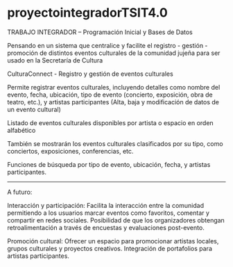 # proyectointegradorTSIT4.0
TRABAJO INTEGRADOR – Programación Inicial y Bases de Datos

Pensando en un sistema que centralice y facilite el registro - gestión - promoción de distintos eventos culturales de la comunidad jujeña para ser usado en la Secretaría de Cultura

CulturaConnect - Registro y gestión de eventos culturales

Permite registrar eventos culturales, incluyendo detalles como nombre del evento, fecha, ubicación, tipo de evento (concierto, exposición, obra de teatro, etc.), y artistas participantes (Alta, baja y modificación de datos de un evento cultural)

Listado de eventos culturales disponibles por artista o espacio en orden alfabético

También se mostrarán los eventos culturales clasificados por su tipo, como conciertos, exposiciones, conferencias, etc.

Funciones de búsqueda por tipo de evento, ubicación, fecha, y artistas participantes.

------------------------------------------------------------------------------------------------

A futuro: 

Interacción y participación:
Facilita la interacción entre la comunidad permitiendo a los usuarios marcar eventos como favoritos, comentar y compartir en redes sociales. Posibilidad de que los organizadores obtengan retroalimentación a través de encuestas y evaluaciones post-evento.

Promoción cultural:
Ofrecer un espacio para promocionar artistas locales, grupos culturales y proyectos creativos.
Integración de portafolios para artistas participantes.
